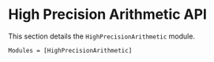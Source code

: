 # High Precision Arithmetic API

This section details the `HighPrecisionArithmetic` module.

```@docs
Modules = [HighPrecisionArithmetic]
```
